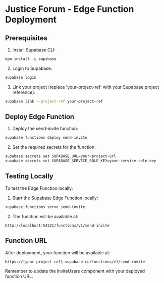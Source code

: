 # Justice Forum - Edge Function Deployment

## Prerequisites
1. Install Supabase CLI:
```bash
npm install -g supabase
```

2. Login to Supabase:
```bash
supabase login
```

3. Link your project (replace 'your-project-ref' with your Supabase project reference):
```bash
supabase link --project-ref your-project-ref
```

## Deploy Edge Function

1. Deploy the send-invite function:
```bash
supabase functions deploy send-invite
```

2. Set the required secrets for the function:
```bash
supabase secrets set SUPABASE_URL=your-project-url
supabase secrets set SUPABASE_SERVICE_ROLE_KEY=your-service-role-key
```

## Testing Locally

To test the Edge Function locally:

1. Start the Supabase Edge Function locally:
```bash
supabase functions serve send-invite
```

2. The function will be available at:
```
http://localhost:54321/functions/v1/send-invite
```

## Function URL

After deployment, your function will be available at:
```
https://[your-project-ref].supabase.co/functions/v1/send-invite
```

Remember to update the InviteUsers component with your deployed function URL.

